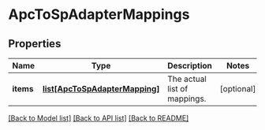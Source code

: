 # ApcToSpAdapterMappings

## Properties
Name | Type | Description | Notes
------------ | ------------- | ------------- | -------------
**items** | [**list[ApcToSpAdapterMapping]**](ApcToSpAdapterMapping.md) | The actual list of mappings. | [optional] 

[[Back to Model list]](../README.md#documentation-for-models) [[Back to API list]](../README.md#documentation-for-api-endpoints) [[Back to README]](../README.md)


